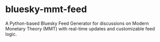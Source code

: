 # bluesky-mmt-feed
A Python-based Bluesky Feed Generator for discussions on Modern Monetary Theory (MMT) with real-time updates and customizable feed logic.
